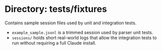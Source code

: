 # Directory: tests/fixtures

Contains sample session files used by unit and integration tests.

- `example_sample.jsonl` is a trimmed session used by parser unit tests.
- `sessions/` holds short real-world logs that allow the integration tests to run without requiring a full Claude install.
